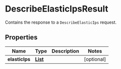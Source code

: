 

# DescribeElasticIpsResult

Contains the response to a <code>DescribeElasticIps</code> request.

## Properties

| Name | Type | Description | Notes |
|------------ | ------------- | ------------- | -------------|
|**elasticIps** | [**List**](List.md) |  |  [optional] |



